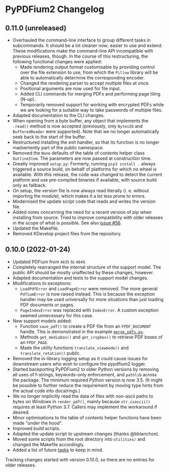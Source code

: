 <!-- SPDX-FileCopyrightText: 2022 geisserml <geisserml@gmail.com> -->
<!-- SPDX-License-Identifier: CC-BY-4.0 -->

# PyPDFium2 Changelog

## 0.11.0 (unreleased)

- Overhauled the command-line interface to group different tasks in subcommands.
  It should be a lot cleaner now; easier to use and extend. These modifications make the
  command-line API incompatible with previous releases, though.
  In the course of this restructuring, the following functional changes were applied:
  * Made rendering output format customisable by providing control over the file extension
    to use, from which the `Pillow` library will be able to automatically determine the
    corresponding encoder.
  * Changed the rendering parser to accept multiple files at once.
  * Positional arguments are now used for file input.
  * Added CLI commands for merging PDFs and performing page tiling (N-up).
  * Temporarily removed support for working with encrypted PDFs while we are looking for a
    suitable way to take passwords of multiple files.
- Adapted documentation to the CLI changes.
- When opening from a byte buffer, any object that implements the `.read()` method is now
  accepted (previously, only `BytesIO` and `BufferedReader` were supported). Note that we
  no longer automatically seek back to the start of the buffer.
- Restructured installing the exit handler, so that its function is no longer inadvertently
  part of the public namespace.
- Removed the `None` defaults of the table of contents helper class `OutlineItem`. The
  parameters are now passed at construction time.
- Greatly improved `setup.py`: Formerly, running `pip3 install .` always triggered a source
  build, on behalf of platforms for which no wheel is available. With this release, the code
  was changed to detect the current platform and use pre-compiled binaries if available, with
  source build only as fallback.
- On setup, the version file is now always read literally (i. e. without importing the module),
  which makes it a lot less prone to errors.
- Modernised the update script code that reads and writes the version file.
- Added notes concerning the need for a recent version of pip when installing from source.
  Tried to improve compatibility with older releases in the scope of what is possible.
  See also [issue #56](https://github.com/pypdfium2-team/pypdfium2/issues/56).
- Updated the Makefile.
- Removed KDevelop project files from the repository.

## 0.10.0 (2022-01-24)

- Updated PDFium from `4835` to `4849`.
- Completely rearranged the internal structure of the support model.
  The public API should be mostly unaffected by these changes, however.
- Adapted documentation and tests to the support model changes.
- Modifications to exceptions:
    * `LoadPdfError` and `LoadPageError` were removed. The more general `PdfiumError` is now
      raised instead. This is because the exception handler may be used universally for more
      situations than just loading PDF documents or pages.
    * `PageIndexError` was replaced with `IndexError`. A custom exception seemed unnecessary
      for this case.
- New support models added:
    * Function `save_pdf()` to create a PDF file from an `FPDF_DOCUMENT` handle. This is
      demonstrated in the example [`merge_pdfs.py`](examples/merge_pdfs.py).
    * Methods `get_mediabox()` and `get_cropbox()` to retrieve PDF boxes of an `FPDF_PAGE`.
    * Made the utility functions `translate_viewmode()` and `translate_rotation()` public.
- Removed the in-library logging setup as it could cause issues for downstream users who wish
  to configure the pypdfium2 logger.
- Started backporting PyPDFium2 to older Python versions by removing all uses of f-strings,
  keywords-only enforcement, and `pathlib` across the package. The minimum required Python
  version is now 3.5. (It might be possible to further reduce the requirement by moving type
  hints from the actual code into docstrings.)
- We no longer implicitly read the data of files with non-ascii paths to bytes on Windows in
  `render_pdf()`, mainly because `str.isascii()` requires at least Python 3.7. Callers may
  implement the workaround if desired.
- Minor optimisations to the table of contents helper functions have been made "under the hood".
- Improved build scripts.
- Adapted the update script to upstream changes (thanks @bblanchon).
- Moved some scripts from the root directory into `utilities/` and changed the Makefile
  accordingly.
- Added a list of future [tasks](TASKS.md) to keep in mind.

Tracking changes started with version 0.10.0, so there are no entries for older releases.
